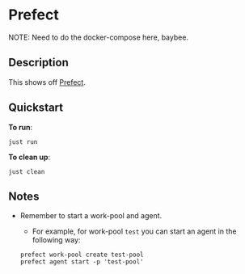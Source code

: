 # Prefect

NOTE: Need to do the docker-compose here, baybee.

## Description

This shows off [Prefect](https://docs.prefect.io/).

## Quickstart

**To run**:

```shell
just run
```

**To clean up**:

```shell
just clean
```

## Notes

- Remember to start a work-pool and agent.
  - For example, for work-pool `test` you can start an agent in the following way:

  ```shell
  prefect work-pool create test-pool
  prefect agent start -p 'test-pool'
  ```
